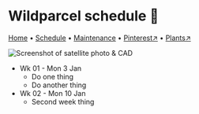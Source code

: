 # Wildparcel schedule 📆

[Home](https://grwd.uk/wildparcel/) • [Schedule](https://grwd.uk/wildparcel/schedule) • [Maintenance](https://grwd.uk/wildparcel/management) • [Pinterest↗](https://pinterest.co.uk/NatureWorksGarden/wildparcel) • [Plants↗](https://bit.ly/wildparcel-plants)

![Screenshot of satellite photo & CAD](https://res.cloudinary.com/growdigital/image/upload/w_320/v1637764609/clifftop/clifftop-0.6-screenshot.jpg)

* Wk 01 - Mon 3 Jan
    * Do one thing
    * Do another thing
* Wk 02 - Mon 10 Jan
    * Second week thing

